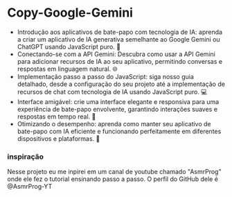 # Copy-Google-Gemini

- Introdução aos aplicativos de bate-papo com tecnologia de IA: aprenda a criar um aplicativo de IA generativa semelhante ao Google Gemini ou ChatGPT usando JavaScript puro. 🤖
- Conectando-se com a API Gemini: Descubra como usar a API Gemini para adicionar recursos de IA ao seu aplicativo, permitindo conversas e respostas em linguagem natural. 🌐
- Implementação passo a passo do JavaScript: siga nosso guia detalhado, desde a configuração do seu projeto até a implementação de recursos de chat com tecnologia de IA usando JavaScript puro. 💻
- Interface amigável: crie uma interface elegante e responsiva para uma experiência de bate-papo envolvente, garantindo interações suaves e respostas em tempo real. 🌟
- Otimizando o desempenho: aprenda como manter seu aplicativo de bate-papo com IA eficiente e funcionando perfeitamente em diferentes dispositivos e plataformas. 📱

### inspiração
Nesse projeto eu me inpirei em um canal de youtube chamado "AsmrProg" onde ele fez o tutorial ensinando passo a passo.
O perfil do GitHub dele é @AsmrProg-YT
